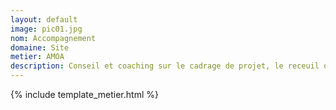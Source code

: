 ```yaml
---
layout: default
image: pic01.jpg
nom: Accompagnement
domaine: Site
metier: AMOA
description: Conseil et coaching sur le cadrage de projet, le receuil de besoin, le choix de solutions d'architecture ou encore l'optimisation de la performance
---
```

{% include template_metier.html %}
